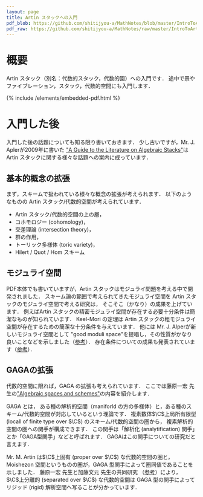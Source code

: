 ```yaml
---
layout: page
title: Artin スタックへの入門
pdf_blob: https://github.com/shitijyou-a/MathNotes/blob/master/IntroToArtinStacks2020Spring/master.pdf
pdf_raw: https://github.com/shitijyou-a/MathNotes/raw/master/IntroToArtinStacks2020Spring/master.pdf
---
```


# 概要
Artin スタック（別名：代数的スタック，代数的園）への入門です．
途中で景やファイブレーション，スタック，代数的空間にも入門します．

{% include /elements/embedded-pdf.html %}

# 入門した後
入門した後の話題についても知る限り書いておきます．
少し古いですが，Mr. J. Aplerが2009年に書いた
["A Guide to the Literature on Algebraic Stacks"](https://maths-people.anu.edu.au/~alperj/papers/stacks-guide.pdf)は
Artin スタックに関する様々な話題への案内に成っています．

## 基本的概念の拡張
まず，スキームで扱われている様々な概念の拡張が考えられます．
以下のようなものの Artin スタック/代数的空間が考えられています．

- Artin スタック/代数的空間の上の層，
- コホモロジー (cohomology)，
- 交差理論 (intersection theory)，
- 群の作用，
- トーリック多様体 (toric variety)，
- Hilert / Quot / Hom スキーム

## モジュライ空間
PDF本体でも書いていますが，Artin スタックはモジュライ問題を考える中で開発されました．
スキーム論の範囲で考えられてきたモジュライ空間を Artin スタックのモジュライ空間で考える研究は，
そこそこ（かなり）の成果を上げています．
例えばArtin スタックの精密モジュライ空間が存在する必要十分条件は簡潔なものが知られています．
Keel-Mori の定理は Artin スタックの粗モジュライ空間が存在するための簡潔な十分条件を与えています．
他には Mr. J. Alperが新しいモジュライ空間として
"good moduli space"を提唱し，その性質がかなり良いことなどを示しました（[参考](https://arxiv.org/abs/0804.2242)）．
存在条件についての成果も発表されています（[参考](https://arxiv.org/abs/1812.01128)）．

## GAGAの拡張
$\newcommand{\C}{\mathbb{C}}$
代数的空間に限れば，GAGA の拡張も考えられています．
ここでは藤原一宏 先生の["Algebraic spaces and schemes"](http://hdl.handle.net/2433/214841)の内容を紹介します．

GAGA とは，
ある種の解析的空間（maniforld の方の多様体）と，ある種のスキーム/代数的空間が対応しているという理論です．
複素数体$\C$上局所有限型 (locall of finite type over $\C$) のスキーム/代数的空間の圏から，
複素解析的空間の圏への関手が構成できます．
この関手は「解析化 (analytification) 関手」とか「GAGA型関手」などと呼ばれます．
GAGAはこの関手についての研究だと言えます．

Mr. M. Artin は$\C$上固有 (proper over $\C$) な代数的空間の圏と，
Moishezon 空間というものの圏が，GAGA 型関手によって圏同値であることを示しました．
藤原一宏 先生と加藤文元 先生の共同研究 （[参考](http://hdl.handle.net/2433/214841)）により，
$\C$上分離的 (separated over $\C$) な代数的空間は GAGA 型の関手によって
リジッド (rigid) 解析空間へ写ることが分かっています．

